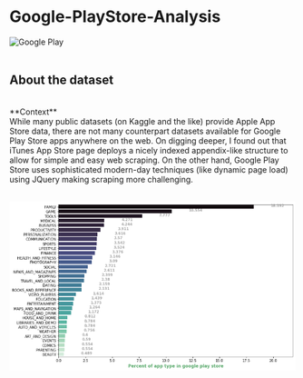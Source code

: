 # Google-PlayStore-Analysis

![Google Play](https://upload.wikimedia.org/wikipedia/commons/7/78/Google_Play_Store_badge_EN.svg) </br>
</br>
## About the dataset
</br>
**Context**
</br>
While many public datasets (on Kaggle and the like) provide Apple App Store data, there are not many counterpart datasets available for Google Play Store apps anywhere on the web. On digging deeper, I found out that iTunes App Store page deploys a nicely indexed appendix-like structure to allow for simple and easy web scraping. On the other hand, Google Play Store uses sophisticated modern-day techniques (like dynamic page load) using JQuery making scraping more challenging.
</br>
</br>

![alt text](https://github.com/Kiariemuiruri/Google-PlayStore-Analysis/blob/main/download.png?raw=true)



